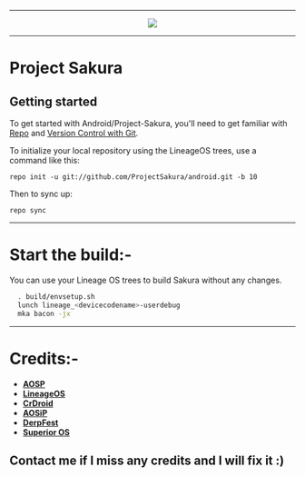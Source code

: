-----------------------------------------------------------------------------

<p align="center">
 <img src="https://github.com/ProjectSakura/android/blob/10/sakura.jpg"> 
</p>

-----------------------------------------------------------------------------

Project Sakura
===========

Getting started
---------------

To get started with Android/Project-Sakura, you'll need to get
familiar with [Repo](https://source.android.com/source/using-repo.html) and [Version Control with Git](https://source.android.com/source/version-control.html).

To initialize your local repository using the LineageOS trees, use a command like this:
```
repo init -u git://github.com/ProjectSakura/android.git -b 10
```
Then to sync up:
```
repo sync
```
----------------

Start the build:-
=================

You can use your Lineage OS trees to build Sakura without any changes. 

```bash
  . build/envsetup.sh
  lunch lineage_<devicecodename>-userdebug
  mka bacon -jx
```
-----------------------------------------------------------------------------

Credits:-
=======
 * [**AOSP**](https://android.googlesource.com)
 * [**LineageOS**](https://github.com/LineageOS)
 * [**CrDroid**](https://github.com/crdroidandroid)
 * [**AOSiP**](https://github.com/AOSiP)
 * [**DerpFest**](https://github.com/DerpLab)
 * [**Superior OS**](https://github.com/SuperiorOS)
 
 Contact me if I miss any credits and I will fix it :)
-----------------------------------------------------------------------------
